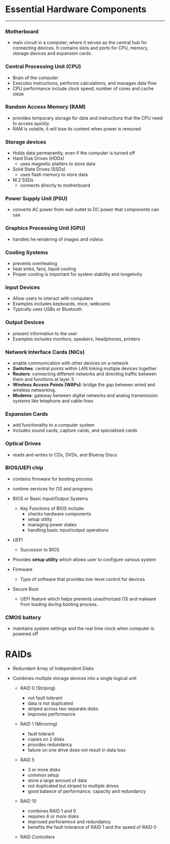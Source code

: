 # Essential Hardware Components
---

### Motherboard

* main circuit in a computer, where it serves as the central hub for connecting devices. It contains slots and ports for CPU, memory, storage devices and expansion cards. 

### Central Processing Unit (CPU)

* Brain of the computer
* Executes instructions, performs calculations, and manages data flow
* CPU performance include clock speed, number of cores and cache sieze

### Random Access Memory (RAM)

* provides temporary storage for data and instructions that the CPU need to access quickly
* RAM is volatile, it will lose its content when power is removed

### Storage devices

* Holds data permanently, even if the computer is turned off
* Hard Disk Drives (HDDs)
    * uses magnetic platters to store data
* Solid State Drives (SSDs)
    * uses flash memory to store data
* M.2 SSDs
    * connects directly to motherboard



### Power Supply Unit (PSU)

* converts AC power from wall outlet to DC power that components can use

### Graphics Processing Unit (GPU)

* handles he rendering of images and videos

### Cooling Systems

* prevents overheating
* heat sinks, fans, liquid cooling
* Proper cooling is important for system stability and longetivity

### Input Devices

* Allow users to interact with computers
* Examples includes keyboards, mice, webcams
* Typically uses USBs or Bluetooth

### Output Devices

* present information to the user
* Examples includes monitors, speakers, headphones, printers

### Network Interface Cards (NICs)

* enable communication with other devices on a network
* **Switches**: central points within LAN linking multiple devices together
* **Routers**: connecting different networks and directing traffic between them and functions at layer 3
* **Wireless Access Points (WAPs)**: bridge the gap between wired and wireless networking.
* **Modems**: gateway between digital networks and analog transmission systems like telephone and cable lines


### Expansion Cards

* add functionality to a computer system
* Includes sound cards, capture cards, and specialized cards

### Optical Drives

* reads and writes to CDs, DVDs, and Blueray Discs

### BIOS/UEFI chip

* contains firmware for booting process
* runtime services for OS and programs

* BIOS or Basic Input/Output Systems
    * Key Functions of BIOS include:
        * checks hardware components
        * setup utility
        * managing power states
        * handling basic input/output operations

* UEFI
    * Successor to BIOS

* Provides **setup utility** which allows user to configure various system

* Firmware
    * Type of software that provides low-level control for devices

* Secure Boot
    * UEFI feature which helps prevents unauthorized OS and malware from loading during booting process.

### CMOS battery
 
* maintains system settings and the real time clock when computer is powered off

# RAIDs

* Redundant Array of Independent Disks
* Combines multiple storage devices into a single logical unit

    * RAID 0 (Striping)
        * not fault tolerant
        * data is not duplicated
        * striped across two separate disks
        * improves performance

    * RAID 1 (Mirroring)
        * fault tolerant
        * copies on 2 disks
        * provides redundancy
        * failure on one drive does not result in data loss

    * RAID 5
        * 3 or more disks
        * common setup
        * store a large amount of data
        * not duplicated but striped to multiple drives
        * good balance of performance, capacity and redundancy

    * RAID 10
        * combines RAID 1 and 0
        * requires 4 or more disks
        * improved perforamnce and redundancy 
        * benefits the fault tolerance of RAID 1 and the speed of RAID 0

    * RAID Controllers